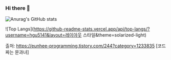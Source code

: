 ### Hi there 👋

![Anurag's GitHub stats](https://github-readme-stats.vercel.app/api?username=hgu5141&show_icons=true&theme=solarized-light)

![Top Langs](https://github-readme-stats.vercel.app/api/top-langs/?username=hgu5141&layout=레이아웃 스타일&theme=solarized-light)

출처: https://eunhee-programming.tistory.com/244?category=1233835 [코드짜는 문과녀]
<!--
**hgu5141/hgu5141** is a ✨ _special_ ✨ repository because its `README.md` (this file) appears on your GitHub profile.

Here are some ideas to get you started:

- 🔭 I’m currently working on ...
- 🌱 I’m currently learning ...
- 👯 I’m looking to collaborate on ...
- 🤔 I’m looking for help with ...
- 💬 Ask me about ...
- 📫 How to reach me: ...
- 😄 Pronouns: ...
- ⚡ Fun fact: ...
-->
